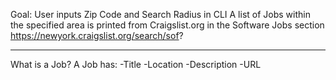 Goal:
  User inputs Zip Code and Search Radius in CLI
  A list of Jobs within the specified area is printed from Craigslist.org in the Software Jobs section
      https://newyork.craigslist.org/search/sof?
  

----------------------------
What is a Job?
  A Job has:
    -Title
    -Location
    -Description
    -URL
    
    